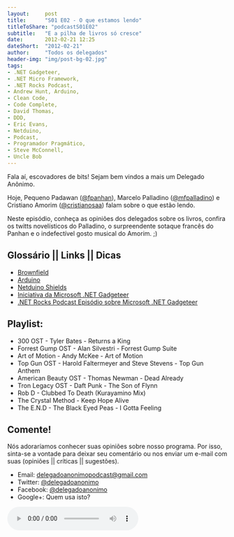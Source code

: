 ```yaml
---
layout:     post
title:      "S01 E02 - O que estamos lendo"
titleToShare: "podcastS01E02"
subtitle:   "E a pilha de livros só cresce"
date:       2012-02-21 12:25
dateShort:  "2012-02-21"
author:     "Todos os delegados"
header-img: "img/post-bg-02.jpg"
tags:
- .NET Gadgeteer, 
- .NET Micro Framework, 
- .NET Rocks Podcast, 
- Andrew Hunt, Arduino, 
- Clean Code, 
- Code Complete, 
- David Thomas, 
- DDD, 
- Eric Evans, 
- Netduino, 
- Podcast, 
- Programador Pragmático, 
- Steve McConnell, 
- Uncle Bob
---
```



<p>
    Fala a&iacute;, escovadores de bits! Sejam bem vindos a mais um Delegado An&ocirc;nimo.
</p>
<p>
    Hoje, Pequeno Padawan (<a href="http://www.twitter.com/fpanhan">@fpanhan</a>), Marcelo Palladino (<a href="http://www.twitter.com/mfpalladino">@mfpalladino</a>) e Cristiano Amorim (<a href="http://www.twitter.com/cristianosaa">@cristianosaa</a>)
    falam sobre o que estão lendo.
</p>
<p>
    Neste epis&oacute;dio, conhe&ccedil;a as opini&otilde;es dos delegados sobre os livros, confira os twitts novel&iacute;sticos do Palladino, o surpreendente sotaque franc&ecirc;s do Panhan e o indefect&iacute;vel gosto musical do Amorim. ;)
</p>

<h2 class="section-heading">Gloss&aacute;rio || Links || Dicas</h2>

<ul>
    <li><a href="http://en.wikipedia.org/wiki/Brownfield_%28software_development%29" target="_blank">Brownfield</a></li>
    <li><a href="http://pt.wikipedia.org/wiki/Arduino" target="_blank">Arduino</a></li>
    <li><a href="http://forums.netduino.com/index.php?/topic/275-compatible-shields-and-accessories/" target="_blank">Netduino Shields</a></li>
    <li><a href="http://www.netmf.com/gadgeteer/" target="_blank">Iniciativa da Microsoft .NET Gadgeteer</a></li>
    <li><a href="http://www.dotnetrocks.com/default.aspx?showNum=694" target="_blank">.NET Rocks Podcast Episódio sobre Microsoft .NET Gadgeteer</a></li>
</ul>

<h2 class="section-heading">Playlist:</h2>

<ul>
    <li>300 OST - Tyler Bates - Returns a King</li>
    <li>Forrest Gump OST - Alan Silvestri - Forrest Gump Suite</li>
    <li>Art of Motion - Andy McKee - Art of Motion</li>
    <li>Top Gun OST - Harold Faltermeyer and Steve Stevens - Top Gun Anthem</li>
    <li>American Beauty OST - Thomas Newman - Dead Already</li>
    <li>Tron Legacy OST - Daft Punk - The Son of Flynn</li>
    <li>Rob D - Clubbed To Death (Kurayamino Mix)</li>
    <li>The Crystal Method - Keep Hope Alive</li>
    <li>The E.N.D - The Black Eyed Peas - I Gotta Feeling</li>
</ul>

<h2 class="section-heading">Comente!</h2>

<p>
    N&oacute;s adorar&iacute;amos conhecer suas opini&otilde;es sobre nosso programa. Por isso, sinta-se a vontade para deixar seu coment&aacute;rio ou nos enviar um e-mail com suas (opini&otilde;es || cr&iacute;ticas || sugest&otilde;es).
</p>

<ul>
    <li>Email: <a href="mailto:delegadoanonimopodcast@gmail.com">delegadoanonimopodcast@gmail.com</a></li>
    <li>Twitter: <a href="http://www.twitter.com/delegadoanonimo">@delegadoanonimo</a></li>
    <li>Facebook: <a href="http://www.facebook.com/delegadoanonimo">@delegadoanonimo</a></li>
    <li>Google+: Quem usa isto?</li>
</ul>

<p>
    <audio controls>
        <source src="http://media.blubrry.com/delegadoanonimo/www.archive.org/download/DelegadoAnnimoS01E02-OQueEstamosLendo/02DelegadoAnonimoS01E02-OqueEstamosLendo.mp3" type="audio/mpeg">
        Aparentemente seu browser n&atilde;o suporta &aacute;udio.
    </audio>
</p>

